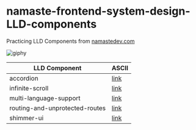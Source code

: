 # namaste-frontend-system-design-LLD-components
 Practicing LLD Components from [namastedev.com](https://namastedev.com/)

 ![giphy](https://github.com/user-attachments/assets/0363e55e-2577-4fea-bf9a-21398b9d60af)


|        LLD Component        |ASCII                          |
|----------------|-------------------------------|
|accordion|[link](https://66cc2fb62f99f1aaac90fef0--inspiring-rabanadas-24776c.netlify.app/)           |           |
|infinite-scroll         |[link](https://66cc39f8e850fcadba4465b1--dancing-cheesecake-03e2ed.netlify.app/)           |
|multi-language-support          |[link](https://66cc1e554600d7e758d95038--zesty-lamington-c403e7.netlify.app/)|
|routing-and-unprotected-routes        |[link](https://66cb01b4f02c1be78016b878--willowy-griffin-2184b3.netlify.app/)|
|shimmer-ui          |[link](https://66cae774d4764d7ebacdf3fc--gilded-crostata-3460e9.netlify.app/)|
